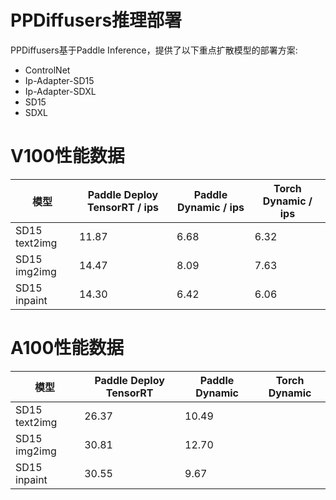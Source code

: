 # PPDiffusers推理部署

PPDiffusers基于Paddle Inference，提供了以下重点扩散模型的部署方案:
- ControlNet
- Ip-Adapter-SD15
- Ip-Adapter-SDXL
- SD15
- SDXL


# V100性能数据
|模型|Paddle Deploy TensorRT / ips|Paddle Dynamic / ips|Torch Dynamic / ips|
|-|-|-|-|
|SD15 text2img|11.87|6.68|6.32|
|SD15 img2img|14.47|8.09|7.63|
|SD15 inpaint|14.30|6.42|6.06|


# A100性能数据
|模型|Paddle Deploy TensorRT|Paddle Dynamic|Torch Dynamic|
|-|-|-|-|
|SD15 text2img|26.37|10.49||
|SD15 img2img|30.81|12.70||
|SD15 inpaint|30.55|9.67||

<!-- |SDXL text2img||||
|SDXL img2img||||
|SDXL inpaint|||| -->

<!-- |-|-|-|-|
|ControlNet text2img|3.360597|||
|ControlNet img2img|3.360597|||
|ControlNet inpaint|3.360597||| -->
